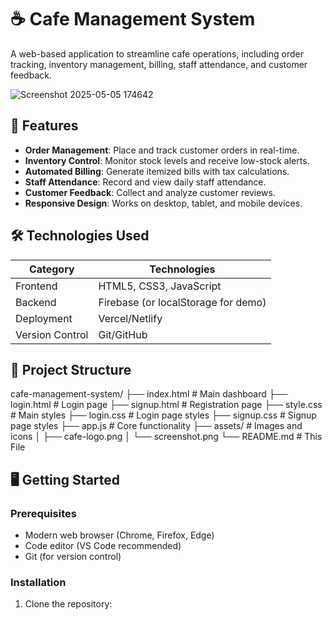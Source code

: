 # ☕ Cafe Management System

A web-based application to streamline cafe operations, including order tracking, inventory management, billing, staff attendance, and customer feedback.

![Screenshot 2025-05-05 174642](https://github.com/user-attachments/assets/dcc21e26-a2df-4fd4-829d-a0af32fccbd0)


## 🚀 Features

- **Order Management**: Place and track customer orders in real-time.
- **Inventory Control**: Monitor stock levels and receive low-stock alerts.
- **Automated Billing**: Generate itemized bills with tax calculations.
- **Staff Attendance**: Record and view daily staff attendance.
- **Customer Feedback**: Collect and analyze customer reviews.
- **Responsive Design**: Works on desktop, tablet, and mobile devices.

## 🛠️ Technologies Used

| Category       | Technologies                          |
|---------------|---------------------------------------|
| Frontend      | HTML5, CSS3, JavaScript               |
| Backend       | Firebase (or localStorage for demo)   |
| Deployment    | Vercel/Netlify                        |
| Version Control | Git/GitHub                          |

## 📂 Project Structure
cafe-management-system/
├── index.html # Main dashboard
├── login.html # Login page
├── signup.html # Registration page
├── style.css # Main styles
├── login.css # Login page styles
├── signup.css # Signup page styles
├── app.js # Core functionality
├── assets/ # Images and icons
│ ├── cafe-logo.png
│ └── screenshot.png
└── README.md # This File

## 🖥️ Getting Started

### Prerequisites
- Modern web browser (Chrome, Firefox, Edge)
- Code editor (VS Code recommended)
- Git (for version control)

### Installation
1. Clone the repository:
   ```bash
   
